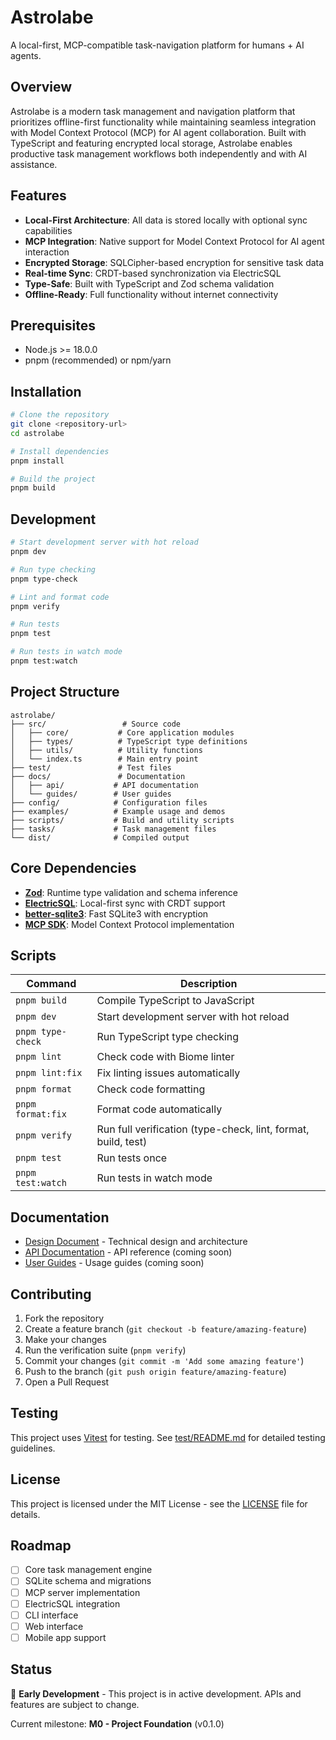 # Astrolabe

A local-first, MCP-compatible task-navigation platform for humans + AI agents.

## Overview

Astrolabe is a modern task management and navigation platform that prioritizes offline-first functionality while maintaining seamless integration with Model Context Protocol (MCP) for AI agent collaboration. Built with TypeScript and featuring encrypted local storage, Astrolabe enables productive task management workflows both independently and with AI assistance.

## Features

- **Local-First Architecture**: All data is stored locally with optional sync capabilities
- **MCP Integration**: Native support for Model Context Protocol for AI agent interaction
- **Encrypted Storage**: SQLCipher-based encryption for sensitive task data
- **Real-time Sync**: CRDT-based synchronization via ElectricSQL
- **Type-Safe**: Built with TypeScript and Zod schema validation
- **Offline-Ready**: Full functionality without internet connectivity

## Prerequisites

- Node.js >= 18.0.0
- pnpm (recommended) or npm/yarn

## Installation

```bash
# Clone the repository
git clone <repository-url>
cd astrolabe

# Install dependencies
pnpm install

# Build the project
pnpm build
```

## Development

```bash
# Start development server with hot reload
pnpm dev

# Run type checking
pnpm type-check

# Lint and format code
pnpm verify

# Run tests
pnpm test

# Run tests in watch mode
pnpm test:watch
```

## Project Structure

```
astrolabe/
├── src/                 # Source code
│   ├── core/           # Core application modules
│   ├── types/          # TypeScript type definitions
│   ├── utils/          # Utility functions
│   └── index.ts        # Main entry point
├── test/               # Test files
├── docs/               # Documentation
│   ├── api/           # API documentation
│   └── guides/        # User guides
├── config/            # Configuration files
├── examples/          # Example usage and demos
├── scripts/           # Build and utility scripts
├── tasks/             # Task management files
└── dist/              # Compiled output
```

## Core Dependencies

- **[Zod](https://zod.dev/)**: Runtime type validation and schema inference
- **[ElectricSQL](https://electric-sql.com/)**: Local-first sync with CRDT support
- **[better-sqlite3](https://github.com/WiseLibs/better-sqlite3)**: Fast SQLite3 with encryption
- **[MCP SDK](https://modelcontextprotocol.io/)**: Model Context Protocol implementation

## Scripts

| Command | Description |
|---------|-------------|
| `pnpm build` | Compile TypeScript to JavaScript |
| `pnpm dev` | Start development server with hot reload |
| `pnpm type-check` | Run TypeScript type checking |
| `pnpm lint` | Check code with Biome linter |
| `pnpm lint:fix` | Fix linting issues automatically |
| `pnpm format` | Check code formatting |
| `pnpm format:fix` | Format code automatically |
| `pnpm verify` | Run full verification (type-check, lint, format, build, test) |
| `pnpm test` | Run tests once |
| `pnpm test:watch` | Run tests in watch mode |

## Documentation

- [Design Document](./docs/design.md) - Technical design and architecture
- [API Documentation](./docs/api/) - API reference (coming soon)
- [User Guides](./docs/guides/) - Usage guides (coming soon)

## Contributing

1. Fork the repository
2. Create a feature branch (`git checkout -b feature/amazing-feature`)
3. Make your changes
4. Run the verification suite (`pnpm verify`)
5. Commit your changes (`git commit -m 'Add some amazing feature'`)
6. Push to the branch (`git push origin feature/amazing-feature`)
7. Open a Pull Request

## Testing

This project uses [Vitest](https://vitest.dev/) for testing. See [test/README.md](./test/README.md) for detailed testing guidelines.

## License

This project is licensed under the MIT License - see the [LICENSE](LICENSE) file for details.

## Roadmap

- [ ] Core task management engine
- [ ] SQLite schema and migrations
- [ ] MCP server implementation
- [ ] ElectricSQL integration
- [ ] CLI interface
- [ ] Web interface
- [ ] Mobile app support

## Status

🚧 **Early Development** - This project is in active development. APIs and features are subject to change.

Current milestone: **M0 - Project Foundation** (v0.1.0) 
